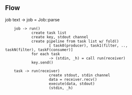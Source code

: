 

## Flow

job text -> job = Job::parse

        job -> run()
                create task list
                create key, stdout channel
                create pipeline from task list w/ fold()
                        [ task0(producer), task1(filter, .., taskN(filter), taskF(consumer)]
                for each task 
                        -> (stdin, _h) = call run(receiver)
                key.send()
                
        task -> run(receiver)
                        create stdout, stdin channel
                        data = receiver.recv()
                        execute(data, stdout)
                        (stdin, _h)






